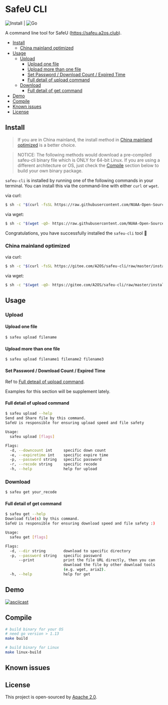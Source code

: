 <!-- omit in toc -->
# SafeU CLI

![Install](https://github.com/NUAA-Open-Source/safeu-cli/workflows/Install/badge.svg) | ![Go](https://github.com/NUAA-Open-Source/safeu-cli/workflows/Go/badge.svg)

A command line tool for SafeU (https://safeu.a2os.club).

- [Install](#install)
  - [China mainland optimized](#china-mainland-optimized)
- [Usage](#usage)
  - [Upload](#upload)
    - [Upload one file](#upload-one-file)
    - [Upload more than one file](#upload-more-than-one-file)
    - [Set Password / Download Count / Expired Time](#set-password--download-count--expired-time)
    - [Full detail of upload command](#full-detail-of-upload-command)
  - [Download](#download)
    - [Full detail of get command](#full-detail-of-get-command)
- [Demo](#demo)
- [Compile](#compile)
- [Known issues](#known-issues)
- [License](#license)

## Install

> If you are in China mainland, the install method in [China mainland optimized](#china-mainland-optimized) is a better choice. 

> NOTICE: The following methods would download a pre-compiled safeu-cli binary file which is ONLY for 64-bit Linux. If you are using a different architecture or OS, just check the [Compile](#compile) section below to build your own binary package.

`safeu-cli` is installed by running one of the following commands in your terminal. You can install this via the command-line with either `curl` or `wget`.

via curl:

```bash
$ sh -c "$(curl -fsSL https://raw.githubusercontent.com/NUAA-Open-Source/safeu-cli/master/install.sh)"
```

via wget:

```bash
$ sh -c "$(wget -qO- https://raw.githubusercontent.com/NUAA-Open-Source/safeu-cli/master/install.sh)"
```

Congratulations, you have successfully installed the `safeu-cli` tool :tada:

### China mainland optimized

via curl:

```bash
$ sh -c "$(curl -fsSL https://gitee.com/A2OS/safeu-cli/raw/master/install.sh) cn"
```

via wget:

```bash
$ sh -c "$(wget -qO- https://gitee.com/A2OS/safeu-cli/raw/master/install.sh) cn"
```

## Usage

### Upload

#### Upload one file
```bash
$ safeu upload filename
```

#### Upload more than one file

```bash
$ safeu upload filename1 filename2 filename3
```

#### Set Password / Download Count / Expired Time

Ref to [Full deteail of upload command](#full-detail-of-upload-command).

Examples for this section will be supplement lately.

#### Full detail of upload command

```bash
$ safeu upload --help          
Send and Share file by this command.
SafeU is responsible for ensuring upload speed and file safety

Usage:
  safeu upload [flags]

Flags:
  -d, --downcount int     specific down count
  -e, --expiretime int    specific expire time
  -p, --password string   specific password
  -r, --recode string     specific recode
  -h, --help              help for upload
```

### Download
```bash
$ safeu get your_recode
```

#### Full detail of get command

```bash
$ safeu get --help   
Download file(s) by this command.
SafeU is responsible for ensuring download speed and file safety :)

Usage:
  safeu get [flags]

Flags:
  -d, --dir string        download to specific directory
  -p, --password string   specific password
      --print             print the file URL directly, then you can 
                          download the file by other download tools 
                          (e.g. wget, aria2).
  -h, --help              help for get
```

## Demo

[![asciicast](https://asciinema.org/a/iZgrbrUpli4kxOQlOBco9jamH.svg)](https://asciinema.org/a/iZgrbrUpli4kxOQlOBco9jamH)

## Compile

```bash
# build binary for your OS 
# need go version > 1.13
make build

# build binary for Linux
make linux-build
```

## Known issues

## License

This project is open-sourced by [Apache 2.0](./LICENSE).
